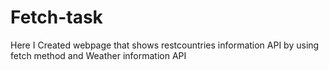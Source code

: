 # Fetch-task
Here I Created webpage that shows restcountries information API by using fetch method and Weather information API
